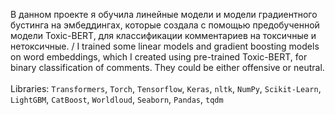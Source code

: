 В данном проекте я обучила линейные модели и модели градиентного бустинга на эмбеддингах, которые создала с помощью предобученной модели Toxic-BERT, для классификации комментариев на токсичные и нетоксичные. / I trained some linear models and gradient boosting models on word embeddings, which I created using pre-trained Toxic-BERT, for binary classification of comments. They could be either offensive or neutral.
<br></br>
Libraries: `Transformers`, `Torch`, `Tensorflow`, `Keras`, `nltk`, `NumPy`,  `Scikit-Learn`, `LightGBM`, `CatBoost`, `Worldloud`, `Seaborn`, `Pandas`, `tqdm`
